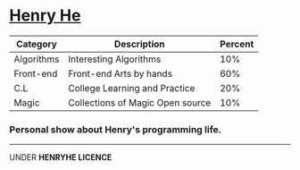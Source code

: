 # [Henry He](http://hongwing.github.io)


|Category|Description|Percent|
|--|--|--|
|Algorithms|Interesting Algorithms|10%|
|Front-end|Front-end Arts by hands| 60%|
|C.L|College Learning and Practice|20%|
|Magic|Collections of Magic Open source| 10%|



### Personal show about Henry's programming life.

---
UNDER **HENRYHE LICENCE**

